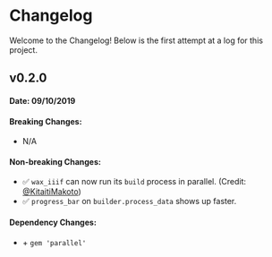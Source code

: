 # Changelog

Welcome to the Changelog! Below is the first attempt at a log for this project.  


## v0.2.0
#### Date: 09/10/2019

#### Breaking Changes:
- N/A

#### Non-breaking Changes:
- :white_check_mark: `wax_iiif` can now run its `build` process in parallel. (Credit: [@KitaitiMakoto](https://github.com/KitaitiMakoto))
- :white_check_mark: `progress_bar` on `builder.process_data` shows up faster.

#### Dependency Changes:
- \+ `gem 'parallel'`
